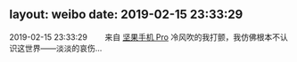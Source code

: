 layout: weibo
date: 2019-02-15 23:33:29
---
2019-02-15 23:33:29  &nbsp;&nbsp;&nbsp;&nbsp;&nbsp;&nbsp; 来自 <a href="http://app.weibo.com/t/feed/Z4AgP" rel="nofollow">坚果手机 Pro</a>
冷风吹的我打颤，我仿佛根本不认识这世界——淡淡的哀伤… ​​​
